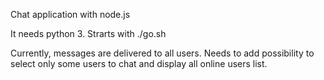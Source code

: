 Chat application with node.js

It needs python 3.
Strarts with ./go.sh

Currently, messages are delivered to all users.
Needs to add possibility to select only some users to chat and display all online users list.
